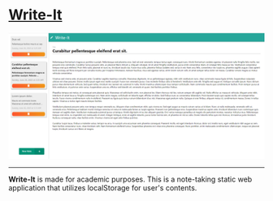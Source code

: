 # [Write-It](https://jhaimecando27.github.io/Note-App/)

<p align="center">
  <a href="/img/img.png">
    <img src="/img/img.png" width="900" alt="Write-It Sample">
  </a>
</p>

---

**Write-It** is made for academic purposes. This is a note-taking static web application that utilizes localStorage for user's contents.
